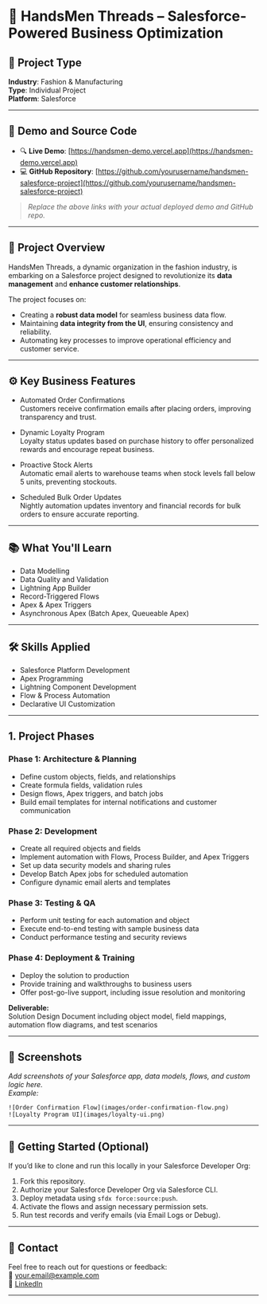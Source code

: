 
# 🧵 HandsMen Threads – Salesforce-Powered Business Optimization

## 📌 Project Type
**Industry**: Fashion & Manufacturing  
**Type**: Individual Project  
**Platform**: Salesforce

---

## 🔗 Demo and Source Code

- 🔍 **Live Demo**: [https://handsmen-demo.vercel.app](https://handsmen-demo.vercel.app)
- 💻 **GitHub Repository**: [https://github.com/yourusername/handsmen-salesforce-project](https://github.com/yourusername/handsmen-salesforce-project)

> _Replace the above links with your actual deployed demo and GitHub repo._

---

## 🧵 Project Overview

HandsMen Threads, a dynamic organization in the fashion industry, is embarking on a Salesforce project designed to revolutionize its **data management** and **enhance customer relationships**.

The project focuses on:
- Creating a **robust data model** for seamless business data flow.
- Maintaining **data integrity from the UI**, ensuring consistency and reliability.
- Automating key processes to improve operational efficiency and customer service.

---

## ⚙️ Key Business Features

- Automated Order Confirmations  
  Customers receive confirmation emails after placing orders, improving transparency and trust.

- Dynamic Loyalty Program  
  Loyalty status updates based on purchase history to offer personalized rewards and encourage repeat business.

- Proactive Stock Alerts  
  Automatic email alerts to warehouse teams when stock levels fall below 5 units, preventing stockouts.

- Scheduled Bulk Order Updates  
  Nightly automation updates inventory and financial records for bulk orders to ensure accurate reporting.

---

## 📚 What You'll Learn

- Data Modelling  
- Data Quality and Validation  
- Lightning App Builder  
- Record-Triggered Flows  
- Apex & Apex Triggers  
- Asynchronous Apex (Batch Apex, Queueable Apex)

---

## 🛠️ Skills Applied

- Salesforce Platform Development  
- Apex Programming  
- Lightning Component Development  
- Flow & Process Automation  
- Declarative UI Customization

---

## 1. Project Phases

### Phase 1: Architecture & Planning

- Define custom objects, fields, and relationships  
- Create formula fields, validation rules  
- Design flows, Apex triggers, and batch jobs  
- Build email templates for internal notifications and customer communication

### Phase 2: Development

- Create all required objects and fields  
- Implement automation with Flows, Process Builder, and Apex Triggers  
- Set up data security models and sharing rules  
- Develop Batch Apex jobs for scheduled automation  
- Configure dynamic email alerts and templates

### Phase 3: Testing & QA

- Perform unit testing for each automation and object  
- Execute end-to-end testing with sample business data  
- Conduct performance testing and security reviews

### Phase 4: Deployment & Training

- Deploy the solution to production  
- Provide training and walkthroughs to business users  
- Offer post-go-live support, including issue resolution and monitoring

**Deliverable:**  
Solution Design Document including object model, field mappings, automation flow diagrams, and test scenarios

---

## 📸 Screenshots

_Add screenshots of your Salesforce app, data models, flows, and custom logic here._  
_Example:_

```
![Order Confirmation Flow](images/order-confirmation-flow.png)
![Loyalty Program UI](images/loyalty-ui.png)
```

---

## 🚀 Getting Started (Optional)

If you’d like to clone and run this locally in your Salesforce Developer Org:

1. Fork this repository.
2. Authorize your Salesforce Developer Org via Salesforce CLI.
3. Deploy metadata using `sfdx force:source:push`.
4. Activate the flows and assign necessary permission sets.
5. Run test records and verify emails (via Email Logs or Debug).

---

## 📩 Contact

Feel free to reach out for questions or feedback:  
📧 your.email@example.com  
🔗 [LinkedIn](https://linkedin.com/in/yourprofile)

---
